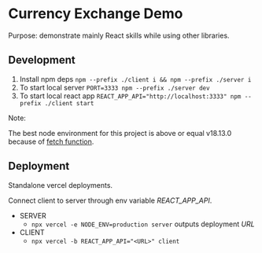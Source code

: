 # Currency Exchange Demo

Purpose: demonstrate mainly React skills while using other libraries. 

## Development

1. Install npm deps `npm --prefix ./client i && npm --prefix ./server i`
1. To start local server `PORT=3333 npm --prefix ./server dev`
1. To start local react app `REACT_APP_API="http://localhost:3333" npm --prefix ./client start`

Note:

The best node environment for this project is above or equal v18.13.0 because of [fetch function](https://stackoverflow.com/questions/74677483/the-fetch-api-is-an-experimental-feature-this-feature-could-change-at-any-time).


## Deployment

Standalone vercel deployments.

Connect client to server through env variable _REACT_APP_API_.

- SERVER
  - `npx vercel -e NODE_ENV=production server` outputs deployment _URL_
- CLIENT
  - `npx vercel -b REACT_APP_API="<URL>" client`
